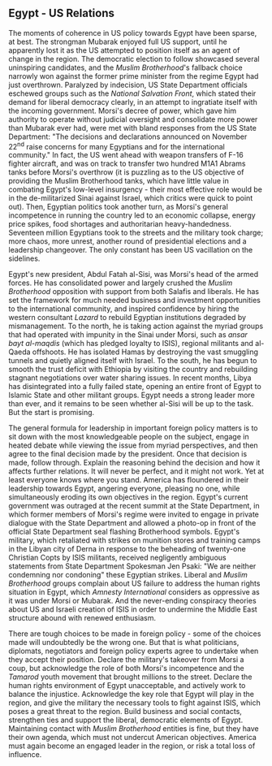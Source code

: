 ## Egypt - US Relations

The moments of coherence in US policy towards Egypt have been sparse, at best. The strongman Mubarak enjoyed full US support, until he apparently lost it as the US attempted to position itself as an agent of change in the region. The democratic election to follow showcased several uninspiring candidates, and the *Muslim Brotherhood*'s fallback choice narrowly won against the former prime minister from the regime Egypt had just overthrown. Paralyzed by indecision, US State Department officials eschewed groups such as the *National Salvation Front*, which stated their demand for liberal democracy clearly, in an attempt to ingratiate itself with the incoming government. Morsi's decree of power, which gave him authority to operate without judicial oversight and consolidate more power than Mubarak ever had, were met with bland responses from the US State Department: "The decisions and declarations announced on November 22<sup>nd</sup> raise concerns for many Egyptians and for the international community." In fact, the US went ahead with weapon transfers of F-16 fighter aircraft, and was on track to transfer two hundred M1A1 Abrams tanks before Morsi's overthrow (it is puzzling as to the US objective of providing the Muslim Brotherhood tanks, which have little value in combating Egypt's low-level insurgency - their most effective role would be in the de-militarized Sinai against Israel, which critics were quick to point out). Then, Egyptian politics took another turn, as Morsi's general incompetence in running the country led to an economic collapse, energy price spikes, food shortages and authoritarian heavy-handedness. Seventeen million Egyptians took to the streets and the military took charge; more chaos, more unrest, another round of presidential elections and a leadership changeover. The only constant has been US vacillation on the sidelines.

Egypt's new president, Abdul Fatah al-Sisi, was Morsi's head of the armed forces. He has consolidated power and largely crushed the *Muslim Brotherhood* opposition with support from both Salafis and liberals. He has set the framework for much needed business and investment opportunities to the international community, and inspired confidence by hiring the western consultant *Lazard* to rebuild Egyptian institutions degraded by mismanagement. To the north, he is taking action against the myriad groups that had operated with impunity in the Sinai under Morsi, such as *ansar bayt al-maqdis* (which has pledged loyalty to ISIS), regional militants and al-Qaeda offshoots. He has isolated Hamas by destroying the vast smuggling tunnels and quietly aligned itself with Israel. To the south, he has begun to smooth the trust deficit with Ethiopia by visiting the country and rebuilding stagnant negotiations over water sharing issues. In recent months, Libya has disintegrated into a fully failed state, opening an entire front of Egypt to Islamic State and other militant groups. Egypt needs a strong leader more than ever, and it remains to be seen whether al-Sisi will be up to the task. But the start is promising.

The general formula for leadership in important foreign policy matters is to sit down with the most knowledgeable people on the subject, engage in heated debate while viewing the issue from myriad perspectives, and then agree to the final decision made by the president. Once that decision is made, follow through. Explain the reasoning behind the decision and how it affects further relations. It will never be perfect, and it might not work. Yet at least everyone knows where you stand. America has floundered in their leadership towards Egypt, angering everyone, pleasing no one, while simultaneously eroding its own objectives in the region. Egypt's current government was outraged at the recent summit at the State Department, in which former members of Morsi's regime were invited to engage in private dialogue with the State Department and allowed a photo-op in front of the official State Department seal flashing Brotherhood symbols. Egypt's military, which retaliated with strikes on munition stores and training camps in the Libyan city of Derna in response to the beheading of twenty-one Christian Copts by ISIS militants, received negligently ambiguous statements from State Department Spokesman Jen Psaki: "We are neither condemning nor condoning" these Egyptian strikes. Liberal and *Muslim Brotherhood* groups complain about US failure to address the human rights situation in Egypt, which *Amnesty International* considers as oppressive as it was under Morsi or Mubarak. And the never-ending conspiracy theories about US and Israeli creation of ISIS in order to undermine the Middle East structure abound with renewed enthusiasm.

There are tough choices to be made in foreign policy - some of the choices made will undoubtedly be the wrong one. But that is what politicians, diplomats, negotiators and foreign policy experts agree to undertake when they accept their position. Declare the military's takeover from Morsi a coup, but acknowledge the role of both Morsi's incompetence and the *Tamarod* youth movement that brought millions to the street. Declare the human rights environment of Egypt unacceptable, and actively work to balance the injustice. Acknowledge the key role that Egypt will play in the region, and give the military the necessary tools to fight against ISIS, which poses a great threat to the region. Build business and social contacts, strengthen ties and support the liberal, democratic elements of Egypt. Maintaining contact with *Muslim Brotherhood* entities is fine, but they have their own agenda, which must not undercut American objectives. America must again become an engaged leader in the region, or risk a total loss of influence.
